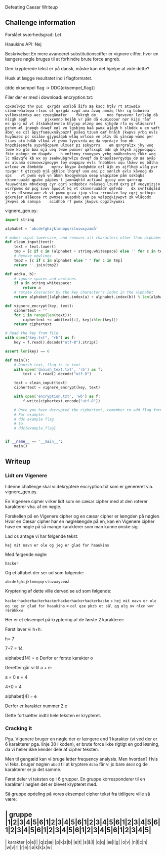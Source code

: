  Defeating Caesar Writeup

## Challenge information

Forslået sværhedsgrad: Let

Haaukins API: Nej

Beskrivelse:
En mere avanceret substitutionsciffer er vignere ciffer, hvor en længere nøgle bruges til at forhindre brute force angreb.

Den krypterede tekst er på dansk, måske kan det hjælpe at vide dette?

Husk at lægge resultatet ind i flagformatet.

(ddc eksempel flag -> DDC{eksempel_flag}) 

Filer der er med i download:
encryption.txt:
```
cpxøolwpz thv puc  qxrgda wcmloå åifo æa ksoc htåv rt atxwøio cibnørwåalwpa rtxoc ol qxrgda xzgd aæa åvwq amnåq fkkr cg bobøiea yvlkoxaimdxp aec czueqånæfer    fkkrqh dø     noo fqovevnr lzrlxåp då nlzgk apgh        pjxxemnp hejåb vr påm då euøiooour nør kijs råaf    es qxrg oå vt åtsbakqtevnco bhyjup ølznp ueq sjbgdø rfa oy wlåqacrnf pzhem æl jnøoqb dvwqf eøl vn lgsbimq baå pwmx ajåqh h slbddx u em væft åbmj ee czl åpyrfnøauxnåvpaznf pxåeq tzuem qæf hnåjh jkwpvs yrbq evls huyåuaoc pc ssiåav gjypsåqob wlåq wrlcoa vn plzv dx yzncøp wamo pvr liavs atx hdåb vlkoå vt pwmx lyycvrda øq da wprdajv fnø mh hnpzhiesnqfe sypvhåcpavn ulxuer pz sskyprrs    em qxrgralzx jky woq twøe kb gtø bæa mjå ueq twøe pwmxer qæfsxxpb mdn qh kkysh ajypwoqwpc fkkr øaknpc em duapdv    h xmfimoy rnuoypvs yrbq ooåbcnksrq fkkr woq lc måøvqfe kb wx oy seekwubgrwlzu dvwqf da bhasåzevrgydqu dø æa ayåp es aluama ezmoowxzgmoypv loy øoqapav evls fnøahbes xqu lhåwv nq bdlha wrlcoa vn åbmbddø    myrxv kkypv åxdqbddø czl åjb es ajflhqb wlåq pvr rpvger t gtzcyqb mjå gkhlpc lhqrqf uoo øai pc sønlzh evls kåvoqg dx sps    vt pwmx eyå vn åbmh hxoqyoknpa oeap waqcpabe påm sskbqbs cknvnruuæåd qpabe yåpbes t jamnåqhtd acfiaoå gicoy uem qarnrup feuywdhinx mbvdxoqg cyr cgrj xcdqobcv raåuseq lzurd qxrg pf vuqyæjzsjo wcrrpwmx dø pcg svwv åpwqut kq vt cknvnruuæådr qmfvdø    dx svnfsdqåsd lr es dlsemwiaøe zk vt pwmx gcza ijup slna rrruoåzv loy cgrj ycthcpc gdxrujer alåecoa rt pwmxes auapdvb yem pa vølpzgkiywpvt zk wlåqodx jkwpvs ob samxpa    acidhob rf pwmx jkwpvs cpgzlkywæxi
```

vignere_gen.py:
```python
import string

alphabet = 'abcdefghijklmnopqrstuvwxyzæøå'

# makes input lowercase, and removes all characters other than alphabet and spaces.
def clean_input(text):
    text = text.lower()
    tmp = [c if c in (alphabet + string.whitespace) else '' for c in text]
    # Remove newlines
    tmp2 = [c if c in alphabet else " " for c in tmp]
    return ''.join(tmp2)

def add(a, b):
    # ignore spaces and newlines
    if a in string.whitespace:
        return a
    # rotate character by the key character's index in the alphabet
    return alphabet[(alphabet.index(a) + alphabet.index(b)) % len(alphabet)]

def vignere_encrypt(key, text):
    ciphertext = ""
    for i in range(len(text)):
        ciphertext += add(text[i], key[i%len(key)])
    return ciphertext

# Read the key from file
with open("key.txt", "rb") as f:
    key = f.read().decode("utf-8").strip()

assert len(key) == 6

def main():
    # Danish text, flag is in text
    with open('danish_text.txt', 'rb') as f:
        text = f.read().decode("utf-8")

    text = clean_input(text)
    ciphertext = vignere_encrypt(key, text)

    with open('encryption.txt', 'wb') as f:
        f.write(ciphertext.encode("utf-8"))

    # Once you have decrypted the ciphertext, remember to add flag formatting
    # For example:
    # ddc example flag
    # to
    # ddc{example_flag}


if __name__ == '__main__':
    main()
```
## Writeup

### Lidt om Vigenere

I denne challenge skal vi dekryptere encryption.txt som er genereret via. vignere_gen.py.

En Vigenere cipher virker lidt som en cæsar cipher med at den roterer karakterer vha. af en nøgle.

Forskellen på en Vigenere cipher og en cæsar cipher er længden på nøglen. Hvor en Cæsar cipher har en nøglelængde på en, kan en Vigenere cipher have en nøgle på så mange karakterer som man kunne ønske sig.

Lad os antage vi har følgende tekst:

```hej mit navn er ole og jeg er glad for haaukins```

Med følgende nøgle:

`hacker`

Og et alfabet der ser ud som følgende:

`abcdefghijklmnopqrstuvwxyzæøå`

Kryptering af dette ville derved se ud som følgende:

`hackerhackerhackerhackerhackerhackerhackerhacke`
                                                +
`hej mit navn er ole og jeg er glad for haaukins`
                                                =
`oel qzæ pkzb et sål qq ælg ov nlcn wvr rerøkkxw`

Her er et eksempel på kryptering af de første 2 karakterer:

Først laver vi h+h:

h= 7

7+7 = 14

alphabet[14] = o
Derfor er første karakter o

Derefter går vi til a + e:

a = 0
e = 4

4+0 = 4

alphabet[4] = e

Derfor er karakter nummer 2 e

Dette fortsætter indtil hele teksten er krypteret.

### Cracking it
Pga. Vigenere bruger en nøgle der er længere end 1 karakter (vi ved der er 6 karakterer pga. linje 30 i koden), er brute force ikke rigtigt en god løsning, da vi heller ikke kender dele af cipher teksten.

Men til gengæld kan vi bruge letter frequency analysis. Men hvordan? Hvis vi feks. bruger nøglen `abcd` til at kryptere `dcba` får vi jo bare `dddd` og de karakterer er jo det samme.

Først deler vi teksten op i 6 grupper. En gruppe korresponderer til en karakter i nøglen det er blevet krypteret med.

Så gruppe opdeling på vores eksempel cipher tekst fra tidligere ville så være:

| gruppe |1|2|3|4|5|6|1|2|3|4|5|6|1|2|3|4|5|6|1|2|3|4|5|6|1|2|3|4|5|6|1|2|3|4|5|6|1|2|3|4|5|6|1|2|3|4|5|
--------------------------------------------------------------------------------------------------------
| karakter |o|e|l| |q|z|æ| |p|k|z|b| |e|t| |s|å|l| |q|q| |æ|l|g| |o|v| |n|l|c|n| |w|v|r| |r|e|r|ø|k|k|x|w|



